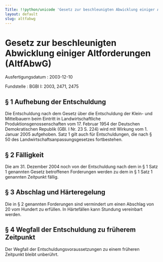 ```yaml
---
Title: !!python/unicode 'Gesetz zur beschleunigten Abwicklung einiger Altforderungen'
layout: default
slug: altfabwg
---
```


# Gesetz zur beschleunigten Abwicklung einiger Altforderungen (AltfAbwG)

Ausfertigungsdatum
:   2003-12-10

Fundstelle
:   BGBl I: 2003, 2471, 2475



## § 1 Aufhebung der Entschuldung

Die Entschuldung nach dem Gesetz über die Entschuldung der Klein- und
Mittelbauern beim Eintritt in Landwirtschaftliche
Produktionsgenossenschaften vom 17. Februar 1954 der Deutschen
Demokratischen Republik (GBl. I Nr. 23 S. 224) wird mit Wirkung vom 1.
Januar 2005 aufgehoben. Satz 1 gilt auch für Entschuldungen, die nach
§ 50 des Landwirtschaftsanpassungsgesetzes fortbestehen.


## § 2 Fälligkeit

Die am 31. Dezember 2004 noch von der Entschuldung nach dem in § 1
Satz 1 genannten Gesetz betroffenen Forderungen werden zu dem in § 1
Satz 1 genannten Zeitpunkt fällig.


## § 3 Abschlag und Härteregelung

Die in § 2 genannten Forderungen sind vermindert um einen Abschlag von
20 vom Hundert zu erfüllen. In Härtefällen kann Stundung vereinbart
werden.


## § 4 Wegfall der Entschuldung zu früherem Zeitpunkt

Der Wegfall der Entschuldungsvoraussetzungen zu einem früheren
Zeitpunkt bleibt unberührt.

